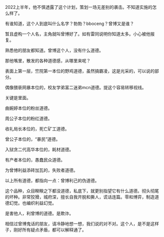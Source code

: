 2022上半年，他不慎透露了这个计划，策划一场无差别的袭击。不知道实施的怎么样了。

有谁知道，这个人到底叫什么名字？勃勃？bboceng？曾博又是谁？

暂且虚构一个人名，主角就叫曾博好了。如有雷同说明你知道太多。小心被他报复。

熟悉他的朋友都知道。曾博这个人，没有什么道德。

那他嘴里，散发的各种道德感，从哪里来呢？

表面上第一层，竺院第一本位的野鸡道德，虽然搞霸凌，这是光采的，可以说的部分。

偶像猥亵网暴本位的，校友学弟富二迷弟mcn道德。提这个容易转移视线。

关键是里面。

曲婉婷本位的粉丝道德。

周公子本位的粉红道德。

收礼局长本位的，死亡矿工道德。

曾公子本位的，“暴民”道德。

入狱贪二代高华本位的，耗材道德。

有产者本位的，愚蠢民众道德。

为曾博利益添砖加瓦的，失败者道德。

以上所有道德，都指向一点：曾博利己的伪道德。

这个品种，众目睽睽之下都没道德，私底下，就更别指望它有什么道德。彻头彻尾的坏种。非常狡猾，城府深，擅长自我开脱和撕人，谎话连篇。零和博弈，制造道德幻觉。也编织利益幻觉。

是害他人，利曾博的道德。是欺诈。

相信过曾博鬼话的朋友，请冷静地想一想，我们说的对不对。这个人，是不是这样子，刚好所有疑点矛盾，都可以解释通了。
